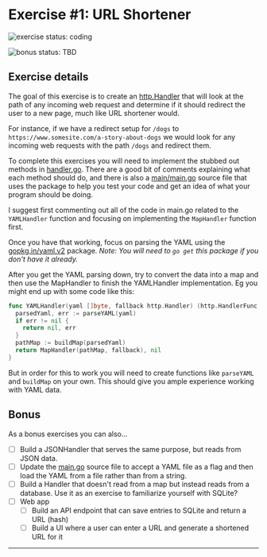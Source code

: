 # Exercise #1: URL Shortener

![exercise status: coding](https://img.shields.io/badge/exercise%20status-coding-cornflowerblue.svg?style=for-the-badge)

![bonus status: TBD](https://img.shields.io/badge/bonus%20status-TBD-dimgray.svg?style=for-the-badge)

## Exercise details

The goal of this exercise is to create an [http.Handler](https://golang.org/pkg/net/http/#Handler) that will look at the path of any incoming web request and determine if it should redirect the user to a new page, much like URL shortener would.

For instance, if we have a redirect setup for `/dogs` to `https://www.somesite.com/a-story-about-dogs` we would look for any incoming web requests with the path `/dogs` and redirect them.

To complete this exercises you will need to implement the stubbed out methods in [handler.go](https://github.com/gophercises/urlshort/blob/master/handler.go). There are a good bit of comments explaining what each method should do, and there is also a [main/main.go](https://github.com/gophercises/urlshort/blob/master/main/main.go) source file that uses the package to help you test your code and get an idea of what your program should be doing.

I suggest first commenting out all of the code in main.go related to the `YAMLHandler` function and focusing on implementing the `MapHandler` function first.

Once you have that working, focus on parsing the YAML using the [gopkg.in/yaml.v2](https://godoc.org/gopkg.in/yaml.v2) package. *Note: You will need to `go get` this package if you don't have it already.*

After you get the YAML parsing down, try to convert the data into a map and then use the MapHandler to finish the YAMLHandler implementation. Eg you might end up with some code like this:

```go
func YAMLHandler(yaml []byte, fallback http.Handler) (http.HandlerFunc, error) {
  parsedYaml, err := parseYAML(yaml)
  if err != nil {
    return nil, err
  }
  pathMap := buildMap(parsedYaml)
  return MapHandler(pathMap, fallback), nil
}
```

But in order for this to work you will need to create functions like `parseYAML` and `buildMap` on your own. This should give you ample experience working with YAML data.


## Bonus

As a bonus exercises you can also...

- [ ] Build a JSONHandler that serves the same purpose, but reads from JSON data.
- [ ] Update the [main.go](main.go) source file to accept a YAML file as a flag and then load the YAML from a file rather than from a string.
- [ ] Build a Handler that doesn't read from a map but instead reads from a database. Use it as an exercise to familiarize yourself with SQLite?
- [ ] Web app
  - [ ] Build an API endpoint that can save entries to SQLite and return a URL (hash)
  - [ ] Build a UI where a user can enter a URL and generate a shortened URL for it

****